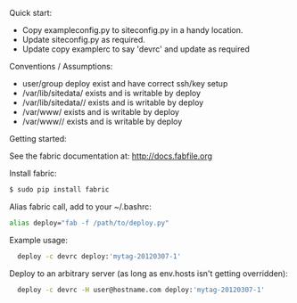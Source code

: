 Quick start:

* Copy exampleconfig.py to siteconfig.py in a handy location.
* Update siteconfig.py as required.
* Update copy examplerc to say 'devrc' and update as required

Conventions / Assumptions:

* user/group deploy exist and have correct ssh/key setup
* /var/lib/sitedata/<apptype> exists and is writable by deploy
* /var/lib/sitedata/<apptype>/<sitename> exists and is writable by deploy
* /var/www/<apptype> exists and is writable by deploy
* /var/www/<apptype>/<sitename> exists and is writable by deploy

Getting started:

See the fabric documentation at: http://docs.fabfile.org

Install fabric:

```bash
$ sudo pip install fabric
```


Alias fabric call, add to your ~/.bashrc:

```bash
alias deploy="fab -f /path/to/deploy.py"
```

Example usage:

```bash
  deploy -c devrc deploy:'mytag-20120307-1'
```

  Deploy to an arbitrary server (as long as env.hosts isn't getting overridden):

```bash
  deploy -c devrc -H user@hostname.com deploy:'mytag-20120307-1'
```
